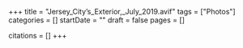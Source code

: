 +++
title = "Jersey_City’s_Exterior,_July_2019.avif"
tags = ["Photos"]
categories = []
startDate = ""
draft = false
pages = []

citations = []
+++
